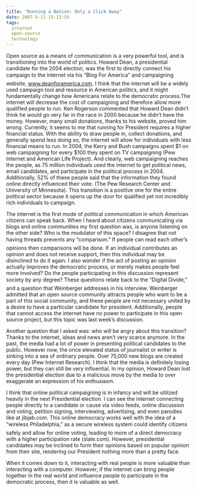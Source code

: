 ```yaml
---
title: "Running a Nation: Only a Click Away"
date: 2007-5-11 15:13:55
tags:
  internet
  open-source
  technology
---
```



Open source as a means of communication is a very powerful tool, and is transitioning into the world of politics. Howard Dean, a presidential candidate for the 2004 election, was the first to directly connect his campaign to the internet via his “Blog For America” and campaigning website, www.deanforamerica.com. I think that the internet will be a widely used campaign tool and resource in American politics, and it might fundamentally change how Americans relate to the democratic process.The internet will decrease the cost of campaigning and therefore allow more qualified people to run. Ken Rogerson commented that Howard Dean didn’t think he would go very far in the race in 2000 because he didn’t have the money. However, many small donations, thanks to his website, proved him wrong. Currently, it seems to me that running for President requires a higher financial status. With the ability to draw people in, collect donations, and generally spend less doing so, the internet will allow for individuals with less financial means to run. In 2004, the Kerry and Bush campaigns spent $1 on web campaigning for every $100 they spent on TV campaigning (Pew Internet and American Life Project). And clearly, web campaigning reaches the people, as 75 million individuals used the internet to get political news, email candidates, and participate in the political process in 2004. Additionally, 52% of these people said that the information they found online directly influenced their vote. (The Pew Research Center and University of Minnesota). This transition is a positive one for the entire political sector because it opens up the door for qualified yet not incredibly rich individuals to campaign.

The internet is the first mode of political communication in which American citizens can speak back. When I heard about citizens communicating via blogs and online communities my first question was, is anyone listening on the other side? Who is the modulator of this space? I disagree that not having threads prevents any “comparison.” If people can read each other’s opinions then comparisons will be done. If an individual contributes an opinion and does not receive support, then this individual may be disinclined to do it again. I also wonder if the act of posting an opinion actually improves the democratic process, or merely makes people feel more involved? Do the people participating in this discussion represent society by any degree? These questions relate back to the “Digital Divide,” and a question that Weinberger addresses in his interview. Weinberger admitted that an open source community attracts people who want to be a part of this social community, and these people are not necessary united by a desire to have a particular candidate for president. Additionally, people that cannot access the internet have no power to participate in this open source project, but this topic was last week’s discussion.

Another question that I asked was: who will be angry about this transition? Thanks to the internet, ideas and news aren’t very scarce anymore. In the past, the media had a lot of power in presenting political candidates to the public. However now, the once elevated status of journalist or writer is sinking into a sea of ordinary people. Over 75,000 new blogs are created every day (Pew Internet Research). I think that the media is definitely losing power, but they can still be very influential. In my opinion, Howard Dean lost the presidential election due to a malicious move by the media to over exaggerate an expression of his enthusiasm.

I think that online political campaigning is in infancy and will be utilized heavily in the next Presidential election. I can see the internet connecting people directly to a candidate or cause via video feeds, online discussion and voting, petition signing, interviewing, advertising, and even parodies like at jibjab.com. This online democracy works well with the idea of a “wireless Philadelphia,” as a secure wireless system could identify citizens safely and allow for online voting, leading to more of a direct democracy with a higher participation rate (slate.com). However, presidential candidates may be inclined to form their opinions based on popular opinion from their site, rendering our President nothing more than a pretty face.

When it comes down to it, interacting with real people is more valuable than interacting with a computer. However, if the internet can bring people together in the real world and influence people to participate in the democratic process, then it is valuable as well.


